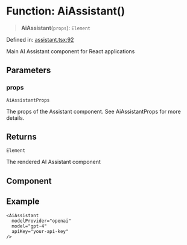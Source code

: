 # Function: AiAssistant()

> **AiAssistant**(`props`): `Element`

Defined in: [assistant.tsx:92](https://github.com/GeoDaCenter/openassistant/blob/1b6e044b8153114911daa09cb063c51a2d620732/packages/ui/src/components/assistant.tsx#L92)

Main AI Assistant component for React applications

## Parameters

### props

`AiAssistantProps`

The props of the Assistant component. See AiAssistantProps for more details.

## Returns

`Element`

The rendered AI Assistant component

## Component

## Example

```tsx
<AiAssistant
  modelProvider="openai"
  model="gpt-4"
  apiKey="your-api-key"
/>
```

